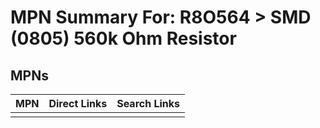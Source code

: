 



# MPN Summary For: R8O564 > SMD (0805) 560k Ohm Resistor

## MPNs
  

|MPN|Direct Links|Search Links|
| :--- | :--- | :--- |
||||

